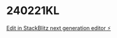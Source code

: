 # 240221KL

[Edit in StackBlitz next generation editor ⚡️](https://stackblitz.com/~/github.com/Vger0/240221KL)